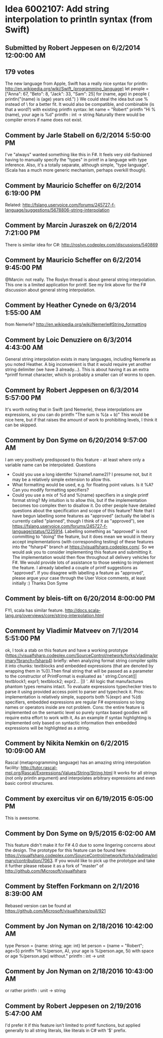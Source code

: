 # Idea 6002107: Add string interpolation to println syntax (from Swift)

## Submitted by Robert Jeppesen on 6/2/2014 12:00:00 AM

## 179 votes

The new language from Apple, Swift has a really nice syntax for println:
http://en.wikipedia.org/wiki/Swift_(programming_language)
let people = ["Anna": 67, "Beto": 8, "Jack": 33, "Sam": 25]
for (name, age) in people {
println("\(name) is \(age) years old.")
}
We could steal the idea but use % instead of \ for a better fit. It would also be compatible, and combinable (is that a word?) with existing printfn syntax:
let name = "Robert"
printfn "Hi %(name), your age is %d"
printfn : int -> string
Naturally there would be compiler errors if name does not exist.


## Comment by Jarle Stabell on 6/2/2014 5:50:00 PM

I've "always" wanted something like this in F#. It feels very old-fashioned having to manually specify the "types" in printf in a language with type inference. Also, it's a totally separate, although simple, "type language".
(Scala has a much more generic mechanism, perhaps overkill though).

## Comment by Mauricio Scheffer on 6/2/2014 6:19:00 PM

Related: http://fslang.uservoice.com/forums/245727-f-language/suggestions/5678806-string-interpolation

## Comment by Marcin Juraszek on 6/2/2014 7:21:00 PM

There is similar idea for C#: http://roslyn.codeplex.com/discussions/540869

## Comment by Mauricio Scheffer on 6/2/2014 9:45:00 PM

@Marcin: not really. The Roslyn thread is about general string interpolation. This one is a limited application for printf. See my link above for the F# discussion about general string interpolation.

## Comment by Heather Cynede on 6/3/2014 1:55:00 AM

from Nemerle?
http://en.wikipedia.org/wiki/Nemerle#String_formatting

## Comment by Loic Denuziere on 6/3/2014 4:43:00 AM

General string interpolation exists in many languages, including Nemerle as you noted Heather. A big inconvenient is that it would require yet another string delimiter (we have 3 already...). This is about having it as an extra *printf format character, which is probably a smaller can of worms to open.

## Comment by Robert Jeppesen on 6/3/2014 5:57:00 PM

It's worth noting that in Swift (and Nemerle), these interpolations are expressions, so you can do
printfn "The sum is %(a + b)"
This would be nice here, but if that raises the amount of work to prohibiting levels, I think it can be skipped.

## Comment by Don Syme on 6/20/2014 9:57:00 AM

I am very positively predisposed to this feature - at least where only a variable name can be interpolated.
Questions
- Could you use a long identifer %(name1.name2)? I presume not, but it may be a relatively simple extension to allow this.
- What formatting would be used, e.g. for floating point values. Is it %A? Can you modify formatting specifiers?
- Could you use a mix of %d and %(name) specifiers in a single printf format string? My intuition is to allow this, but if the implementation becomes too complex then to disallow it.
Do other people have detailed questions about the specification and scope of this feature?
Note that I have begun labelling some features as "approved" (actually the label is currently called "planned", though I think of it as "approved"), see https://fslang.uservoice.com/forums/245727-f-language/status/1225914.
Labelling something as "approved" is not committing to "doing" the feature, but it does mean we would in theory accept implementations (with corresponding testing) of these features into the "fsharp4" branch at https://visualfsharp.codeplex.com/.
So we would ask you to consider implementing this feature and submitting it. The implementation would then flow throughout all delivery vehicles for F#. We would provide lots of assistance to those seeking to implement the feature.
I already labelled a couple of printf suggestions as "approved".
If you disagree with labelling a feature as "approved", please argue your case through the User Voice comments, at least initially :)
Thanks
Don Syme

## Comment by bleis-tift on 6/20/2014 8:00:00 PM

FYI, scala has similar feature.
http://docs.scala-lang.org/overviews/core/string-interpolation.html

## Comment by Vladimir Matveev on 7/1/2014 5:51:00 PM

ok, I took a stab on this feature and have a working prototype (https://visualfsharp.codeplex.com/SourceControl/network/forks/vladima/primary?branch=fsharp4)
briefly: when analyzing format string compiler splits it into chunks: textblocks and embedded expressions (that are denoted by wrapping them in %()).Then final string that will be passed as a parameter to the constructor of PrintFormat is evaluated as ' string.Concat([| textblock1; expr1; textblock2; expr2... |]) '. All logic that manufactures phantom types remains intact. To evaluate expressions typechecker tries to parse it using provided access point to parser and typecheck it.
Pros: implementation is relatively simple, supports both %(expr) and %(d) specifiers, embedded expressions are regular F# expressions so long names or operators inside are not problem.
Cons: the entire feature is implemented on the semantic level so purely syntax based goodies will require extra effort to work with it, As an example if syntax highlighting is implemented only based on syntactic information then embedded expressions will be highlighted as a string.

## Comment by Nikita Nemkin on 6/2/2015 10:09:00 AM

Rascal (metaprogramming language) has an amazing string interpolation facility: http://tutor.rascal-mpl.org/Rascal/Expressions/Values/String/String.html
It works for all strings (not only println argument) and interpolates arbitrary expressions and even basic control structures.

## Comment by exercitus vir on 6/19/2015 6:05:00 PM

This is awesome.

## Comment by Don Syme on 9/5/2015 6:02:00 AM

This feature didn't make it for F# 4.0 due to some lingering concerns about the design. The prototype for this feature can be found here: https://visualfsharp.codeplex.com/SourceControl/network/forks/vladima/primary/contribution/7063. If you would like to pick up the prototype and take it further please rebase it as a fork of "master" of http://github.com/Microsoft/visualfsharp

## Comment by Steffen Forkmann on 2/1/2016 8:39:00 AM

Rebased version can be found at https://github.com/Microsoft/visualfsharp/pull/921

## Comment by Jon Nyman on 2/18/2016 10:42:00 AM

type Person = {name: string; age: int}
let person = {name = "Robert"; age=5}
printfn "Hi %(person, A), your age is %(person.age, 5i) with space or age %(person.age) without."
printfn : int -> unit

## Comment by Jon Nyman on 2/18/2016 10:43:00 AM

or rather
printfn : unit -> string

## Comment by Robert Jeppesen on 2/19/2016 5:47:00 AM

I'd prefer it if this feature isn't limited to printf functions, but applied generally to all string literals, like literals in C# with '$' prefix.
